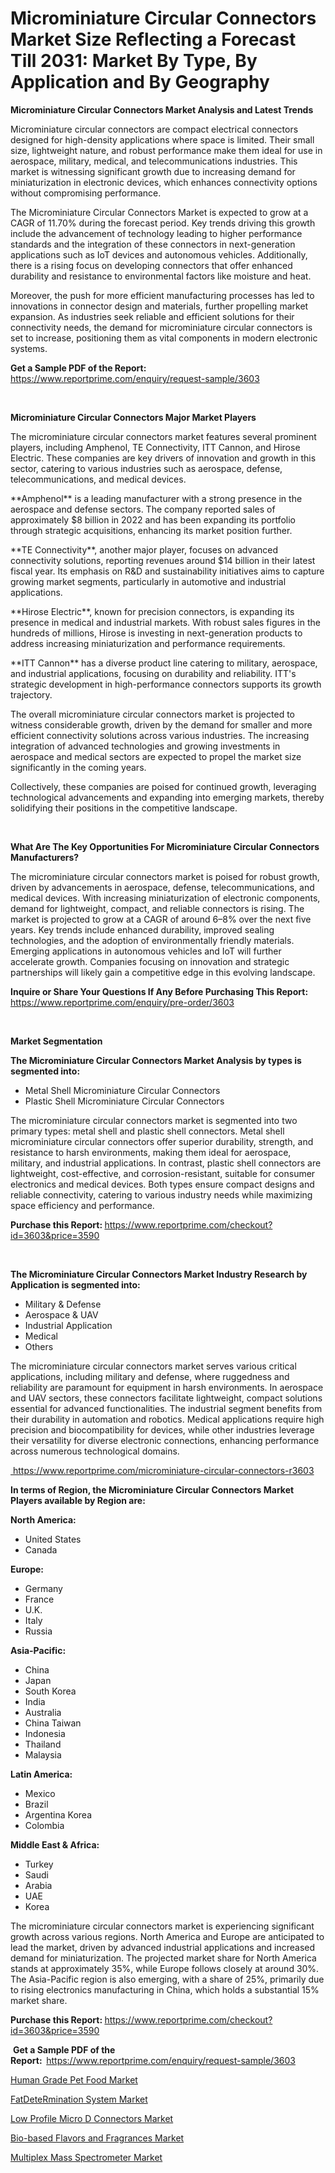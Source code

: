 <p><h1>Microminiature Circular Connectors Market Size Reflecting a Forecast Till 2031: Market By Type, By Application and By Geography</h1></p><p><strong>Microminiature Circular Connectors Market Analysis and Latest Trends</strong></p>
<p><p>Microminiature circular connectors are compact electrical connectors designed for high-density applications where space is limited. Their small size, lightweight nature, and robust performance make them ideal for use in aerospace, military, medical, and telecommunications industries. This market is witnessing significant growth due to increasing demand for miniaturization in electronic devices, which enhances connectivity options without compromising performance.</p><p>The Microminiature Circular Connectors Market is expected to grow at a CAGR of 11.70% during the forecast period. Key trends driving this growth include the advancement of technology leading to higher performance standards and the integration of these connectors in next-generation applications such as IoT devices and autonomous vehicles. Additionally, there is a rising focus on developing connectors that offer enhanced durability and resistance to environmental factors like moisture and heat.</p><p>Moreover, the push for more efficient manufacturing processes has led to innovations in connector design and materials, further propelling market expansion. As industries seek reliable and efficient solutions for their connectivity needs, the demand for microminiature circular connectors is set to increase, positioning them as vital components in modern electronic systems.</p></p>
<p><strong>Get a Sample PDF of the Report:&nbsp;</strong> <a href="https://www.reportprime.com/enquiry/request-sample/3603?utm_campaign=1088&utm_medium=2&utm_source=Github&utm_content=ia&utm_term=10102024&utm_id=microminiature-circular-connectors">https://www.reportprime.com/enquiry/request-sample/3603</a></p>
<p>&nbsp;</p>
<p><strong>Microminiature Circular Connectors Major Market Players</strong></p>
<p><p>The microminiature circular connectors market features several prominent players, including Amphenol, TE Connectivity, ITT Cannon, and Hirose Electric. These companies are key drivers of innovation and growth in this sector, catering to various industries such as aerospace, defense, telecommunications, and medical devices.</p><p>**Amphenol** is a leading manufacturer with a strong presence in the aerospace and defense sectors. The company reported sales of approximately $8 billion in 2022 and has been expanding its portfolio through strategic acquisitions, enhancing its market position further.</p><p>**TE Connectivity**, another major player, focuses on advanced connectivity solutions, reporting revenues around $14 billion in their latest fiscal year. Its emphasis on R&D and sustainability initiatives aims to capture growing market segments, particularly in automotive and industrial applications.</p><p>**Hirose Electric**, known for precision connectors, is expanding its presence in medical and industrial markets. With robust sales figures in the hundreds of millions, Hirose is investing in next-generation products to address increasing miniaturization and performance requirements.</p><p>**ITT Cannon** has a diverse product line catering to military, aerospace, and industrial applications, focusing on durability and reliability. ITT's strategic development in high-performance connectors supports its growth trajectory.</p><p>The overall microminiature circular connectors market is projected to witness considerable growth, driven by the demand for smaller and more efficient connectivity solutions across various industries. The increasing integration of advanced technologies and growing investments in aerospace and medical sectors are expected to propel the market size significantly in the coming years.</p><p>Collectively, these companies are poised for continued growth, leveraging technological advancements and expanding into emerging markets, thereby solidifying their positions in the competitive landscape.</p></p>
<p>&nbsp;</p>
<p><strong>What Are The Key Opportunities For Microminiature Circular Connectors Manufacturers?</strong></p>
<p><p>The microminiature circular connectors market is poised for robust growth, driven by advancements in aerospace, defense, telecommunications, and medical devices. With increasing miniaturization of electronic components, demand for lightweight, compact, and reliable connectors is rising. The market is projected to grow at a CAGR of around 6–8% over the next five years. Key trends include enhanced durability, improved sealing technologies, and the adoption of environmentally friendly materials. Emerging applications in autonomous vehicles and IoT will further accelerate growth. Companies focusing on innovation and strategic partnerships will likely gain a competitive edge in this evolving landscape.</p></p>
<p><strong>Inquire or Share Your Questions If Any Before Purchasing This Report:</strong> <a href="https://www.reportprime.com/enquiry/pre-order/3603?utm_campaign=1088&utm_medium=2&utm_source=Github&utm_content=ia&utm_term=10102024&utm_id=microminiature-circular-connectors">https://www.reportprime.com/enquiry/pre-order/3603</a></p>
<p>&nbsp;</p>
<p><strong>Market Segmentation</strong></p>
<p><strong>The Microminiature Circular Connectors Market Analysis by types is segmented into:</strong></p>
<p><ul><li>Metal Shell Microminiature Circular Connectors</li><li>Plastic Shell Microminiature Circular Connectors</li></ul></p>
<p><p>The microminiature circular connectors market is segmented into two primary types: metal shell and plastic shell connectors. Metal shell microminiature circular connectors offer superior durability, strength, and resistance to harsh environments, making them ideal for aerospace, military, and industrial applications. In contrast, plastic shell connectors are lightweight, cost-effective, and corrosion-resistant, suitable for consumer electronics and medical devices. Both types ensure compact designs and reliable connectivity, catering to various industry needs while maximizing space efficiency and performance.</p></p>
<p><strong>Purchase this Report:&nbsp;</strong><a href="https://www.reportprime.com/checkout?id=3603&price=3590&utm_campaign=1088&utm_medium=2&utm_source=Github&utm_content=ia&utm_term=10102024&utm_id=microminiature-circular-connectors">https://www.reportprime.com/checkout?id=3603&price=3590</a></p>
<p>&nbsp;</p>
<p><strong>The Microminiature Circular Connectors Market Industry Research by Application is segmented into:</strong></p>
<p><ul><li>Military & Defense</li><li>Aerospace & UAV</li><li>Industrial Application</li><li>Medical</li><li>Others</li></ul></p>
<p><p>The microminiature circular connectors market serves various critical applications, including military and defense, where ruggedness and reliability are paramount for equipment in harsh environments. In aerospace and UAV sectors, these connectors facilitate lightweight, compact solutions essential for advanced functionalities. The industrial segment benefits from their durability in automation and robotics. Medical applications require high precision and biocompatibility for devices, while other industries leverage their versatility for diverse electronic connections, enhancing performance across numerous technological domains.</p></p>
<p><a href="https://www.reportprime.com/microminiature-circular-connectors-r3603?utm_campaign=1088&utm_medium=2&utm_source=Github&utm_content=ia&utm_term=10102024&utm_id=microminiature-circular-connectors">&nbsp;https://www.reportprime.com/microminiature-circular-connectors-r3603</a></p>
<p><strong>In terms of Region, the Microminiature Circular Connectors Market Players available by Region are:</strong></p>
<p>
    <p> <strong> North America: </strong>
        <ul>
            <li>United States</li>
            <li>Canada</li>
        </ul>
        </p> 
    <p> <strong> Europe: </strong>
        <ul>
            <li>Germany</li>
            <li>France</li>
            <li>U.K.</li>
            <li>Italy</li>
            <li>Russia</li>
        </ul>
        </p> 
    <p> <strong> Asia-Pacific: </strong>
        <ul>
            <li>China</li>
            <li>Japan</li>
            <li>South Korea</li>
            <li>India</li>
            <li>Australia</li>
            <li>China Taiwan</li>
            <li>Indonesia</li>
            <li>Thailand</li>
            <li>Malaysia</li>
        </ul>
        </p> 
    <p> <strong> Latin America: </strong>
        <ul>
            <li>Mexico</li>
            <li>Brazil</li>
            <li>Argentina Korea</li>
            <li>Colombia</li>
        </ul>
        </p> 
    <p> <strong> Middle East & Africa: </strong>
        <ul>
            <li>Turkey</li>
            <li>Saudi</li>
            <li>Arabia</li>
            <li>UAE</li>
            <li>Korea</li>
        </ul>
    </p>
    </p>
<p><p>The microminiature circular connectors market is experiencing significant growth across various regions. North America and Europe are anticipated to lead the market, driven by advanced industrial applications and increased demand for miniaturization. The projected market share for North America stands at approximately 35%, while Europe follows closely at around 30%. The Asia-Pacific region is also emerging, with a share of 25%, primarily due to rising electronics manufacturing in China, which holds a substantial 15% market share.</p></p>
<p><strong>Purchase this Report: </strong><a href="https://www.reportprime.com/checkout?id=3603&price=3590&utm_campaign=1088&utm_medium=2&utm_source=Github&utm_content=ia&utm_term=10102024&utm_id=microminiature-circular-connectors">https://www.reportprime.com/checkout?id=3603&price=3590</a></p>
<p>&nbsp;<strong>Get a Sample PDF of the Report:&nbsp;&nbsp;</strong><a href="https://www.reportprime.com/enquiry/request-sample/3603?utm_campaign=1088&utm_medium=2&utm_source=Github&utm_content=ia&utm_term=10102024&utm_id=microminiature-circular-connectors">https://www.reportprime.com/enquiry/request-sample/3603</a></p>
<p><strong></strong></p>
<p><p><a href="https://issuu.com/reportprime-2/docs/human-grade-pet-food-market-size-20_f46e3105155c8c?utm_campaign=1088&utm_medium=2&utm_source=Github&utm_content=ia&utm_term=10102024&utm_id=microminiature-circular-connectors">Human Grade Pet Food Market</a></p><p><a href="https://www.linkedin.com/pulse/global-fatdetermination-system-market-trends-analysis-future-7roie?utm_campaign=1088&utm_medium=2&utm_source=Github&utm_content=ia&utm_term=10102024&utm_id=microminiature-circular-connectors">FatDeteRmination System Market</a></p><p><a href="https://github.com/rovj3gerson/Market-Research-Report-List-1/blob/main/low-profile-micro-d-connectors-market.md?utm_campaign=1088&utm_medium=2&utm_source=Github&utm_content=ia&utm_term=10102024&utm_id=microminiature-circular-connectors">Low Profile Micro D Connectors Market</a></p><p><a href="https://issuu.com/reportprime-2/docs/bio-based-flavors-and-fragrances-ma_3785a8696e0d83?utm_campaign=1088&utm_medium=2&utm_source=Github&utm_content=ia&utm_term=10102024&utm_id=microminiature-circular-connectors">Bio-based Flavors and Fragrances Market</a></p><p><a href="https://www.linkedin.com/pulse/exploring-multiplex-mass-spectrometer-market-dynamics-global-trends-ql12e?utm_campaign=1088&utm_medium=2&utm_source=Github&utm_content=ia&utm_term=10102024&utm_id=microminiature-circular-connectors">Multiplex Mass Spectrometer Market</a></p></p>